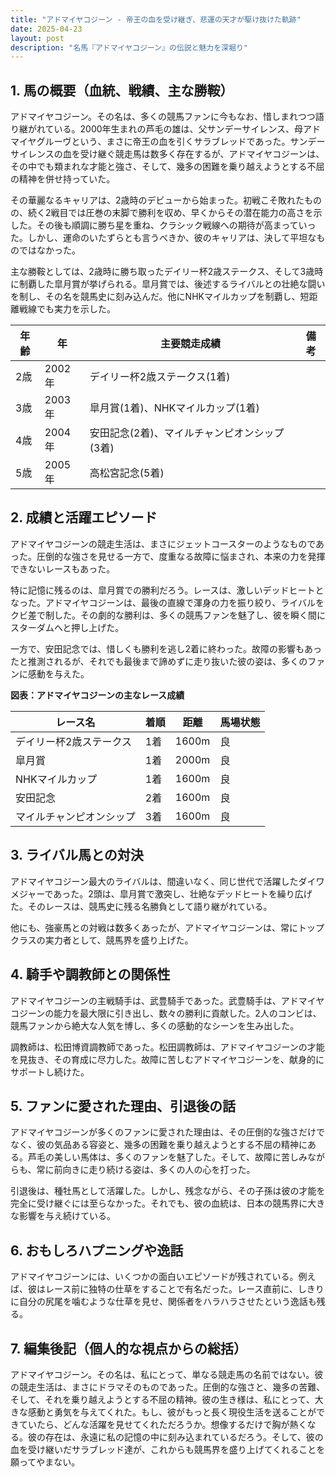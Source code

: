 ```yaml
---
title: "アドマイヤコジーン - 帝王の血を受け継ぎ、悲運の天才が駆け抜けた軌跡"
date: 2025-04-23
layout: post
description: "名馬『アドマイヤコジーン』の伝説と魅力を深堀り"
---
```


## 1. 馬の概要（血統、戦績、主な勝鞍）

アドマイヤコジーン。その名は、多くの競馬ファンに今もなお、惜しまれつつ語り継がれている。2000年生まれの芦毛の雄は、父サンデーサイレンス、母アドマイヤグルーヴという、まさに帝王の血を引くサラブレッドであった。サンデーサイレンスの血を受け継ぐ競走馬は数多く存在するが、アドマイヤコジーンは、その中でも類まれな才能と強さ、そして、幾多の困難を乗り越えようとする不屈の精神を併せ持っていた。

その華麗なるキャリアは、2歳時のデビューから始まった。初戦こそ敗れたものの、続く2戦目では圧巻の末脚で勝利を収め、早くからその潜在能力の高さを示した。その後も順調に勝ち星を重ね、クラシック戦線への期待が高まっていった。しかし、運命のいたずらとも言うべきか、彼のキャリアは、決して平坦なものではなかった。

主な勝鞍としては、2歳時に勝ち取ったデイリー杯2歳ステークス、そして3歳時に制覇した皐月賞が挙げられる。皐月賞では、後述するライバルとの壮絶な闘いを制し、その名を競馬史に刻み込んだ。他にNHKマイルカップを制覇し、短距離戦線でも実力を示した。

| 年齢 | 年 | 主要競走成績 | 備考 |
|---|---|---|---|
| 2歳 | 2002年 | デイリー杯2歳ステークス(1着) |  |
| 3歳 | 2003年 | 皐月賞(1着)、NHKマイルカップ(1着) |  |
| 4歳 | 2004年 | 安田記念(2着)、マイルチャンピオンシップ(3着) |  |
| 5歳 | 2005年 | 高松宮記念(5着) |  |


## 2. 成績と活躍エピソード

アドマイヤコジーンの競走生活は、まさにジェットコースターのようなものであった。圧倒的な強さを見せる一方で、度重なる故障に悩まされ、本来の力を発揮できないレースもあった。

特に記憶に残るのは、皐月賞での勝利だろう。レースは、激しいデッドヒートとなった。アドマイヤコジーンは、最後の直線で渾身の力を振り絞り、ライバルをクビ差で制した。その劇的な勝利は、多くの競馬ファンを魅了し、彼を瞬く間にスターダムへと押し上げた。

一方で、安田記念では、惜しくも勝利を逃し2着に終わった。故障の影響もあったと推測されるが、それでも最後まで諦めずに走り抜いた彼の姿は、多くのファンに感動を与えた。

**図表：アドマイヤコジーンの主なレース成績**

| レース名 | 着順 | 距離 | 馬場状態 |
|---|---|---|---|
| デイリー杯2歳ステークス | 1着 | 1600m | 良 |
| 皐月賞 | 1着 | 2000m | 良 |
| NHKマイルカップ | 1着 | 1600m | 良 |
| 安田記念 | 2着 | 1600m | 良 |
| マイルチャンピオンシップ | 3着 | 1600m | 良 |


## 3. ライバル馬との対決

アドマイヤコジーン最大のライバルは、間違いなく、同じ世代で活躍したダイワメジャーであった。2頭は、皐月賞で激突し、壮絶なデッドヒートを繰り広げた。そのレースは、競馬史に残る名勝負として語り継がれている。

他にも、強豪馬との対戦は数多くあったが、アドマイヤコジーンは、常にトップクラスの実力者として、競馬界を盛り上げた。


## 4. 騎手や調教師との関係性

アドマイヤコジーンの主戦騎手は、武豊騎手であった。武豊騎手は、アドマイヤコジーンの能力を最大限に引き出し、数々の勝利に貢献した。2人のコンビは、競馬ファンから絶大な人気を博し、多くの感動的なシーンを生み出した。

調教師は、松田博資調教師であった。松田調教師は、アドマイヤコジーンの才能を見抜き、その育成に尽力した。故障に苦しむアドマイヤコジーンを、献身的にサポートし続けた。


## 5. ファンに愛された理由、引退後の話

アドマイヤコジーンが多くのファンに愛された理由は、その圧倒的な強さだけでなく、彼の気品ある容姿と、幾多の困難を乗り越えようとする不屈の精神にある。芦毛の美しい馬体は、多くのファンを魅了した。そして、故障に苦しみながらも、常に前向きに走り続ける姿は、多くの人の心を打った。

引退後は、種牡馬として活躍した。しかし、残念ながら、その子孫は彼の才能を完全に受け継ぐには至らなかった。それでも、彼の血統は、日本の競馬界に大きな影響を与え続けている。


## 6. おもしろハプニングや逸話

アドマイヤコジーンには、いくつかの面白いエピソードが残されている。例えば、彼はレース前に独特の仕草をすることで有名だった。レース直前に、しきりに自分の尻尾を噛むような仕草を見せ、関係者をハラハラさせたという逸話も残る。


## 7. 編集後記（個人的な視点からの総括）

アドマイヤコジーン。その名は、私にとって、単なる競走馬の名前ではない。彼の競走生活は、まさにドラマそのものであった。圧倒的な強さと、幾多の苦難、そして、それを乗り越えようとする不屈の精神。彼の生き様は、私にとって、大きな感動と勇気を与えてくれた。もし、彼がもっと長く現役生活を送ることができていたら、どんな活躍を見せてくれただろうか。想像するだけで胸が熱くなる。彼の存在は、永遠に私の記憶の中に刻み込まれているだろう。そして、彼の血を受け継いだサラブレッド達が、これからも競馬界を盛り上げてくれることを願ってやまない。
